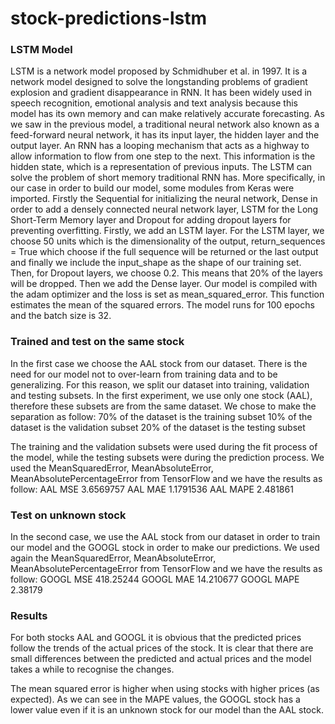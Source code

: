 # stock-predictions-lstm

### LSTM Model
LSTM is a network model proposed by Schmidhuber et al. in 1997. It is a network model designed to solve the longstanding problems of gradient explosion and gradient disappearance in RNN. It has been widely used in speech recognition, emotional analysis and text analysis because this model has its own memory and can make relatively accurate forecasting. As we saw in the previous model, a traditional neural network also known as a feed-forward neural network, it has its input layer, the hidden layer and the output layer. An RNN has a looping mechanism that acts as a highway to allow information to flow from one step to the next. This information is the hidden state, which is a representation of previous inputs. The LSTM can solve the problem of short memory traditional RNN has.
More specifically, in our case in order to build our model, some modules from Keras were imported. Firstly the Sequential for initializing the neural network, Dense in order to add a densely connected neural network layer, LSTM for the Long Short-Term Memory layer and Dropout for adding dropout layers for preventing overfitting. 
Firstly, we add an LSTM layer. For the LSTM layer, we choose 50 units which is the dimensionality of the output, return_sequences = True which choose if the full sequence will be returned or the last output and finally we include the input_shape as the shape of our training set.
Then, for Dropout layers, we choose 0.2. This means that 20% of the layers will be dropped. Then we add the Dense layer. 
Our model is compiled with the adam optimizer and the loss is set as mean_squared_error. This function estimates the mean of the squared errors. The model runs for 100 epochs and the batch size is 32.

### Trained and test on the same stock
In the first case we choose the AAL stock from our dataset. There is the need for our model not to over-learn from training data and to be generalizing. For this reason, we split our dataset into training, validation and testing subsets. In the first experiment, we use only one stock (AAL), therefore these subsets are from the same dataset. We chose to make the separation as follow:
70% of the dataset is the training subset
10% of the dataset is the validation subset
20% of the dataset is the testing subset

The training and the validation subsets were used during the fit process of the model, while the testing subsets were during the prediction process.
We used the MeanSquaredError, MeanAbsoluteError, MeanAbsolutePercentageError from TensorFlow and we have the results as follow:
AAL MSE 3.6569757
AAL MAE 1.1791536
AAL MAPE 2.481861

       
### Test on unknown stock
In the second case, we use the AAL stock from our dataset in order to train our model and the GOOGL stock in order to make our predictions. We used again the MeanSquaredError, MeanAbsoluteError, MeanAbsolutePercentageError from TensorFlow and we have the results as follow:
GOOGL MSE 418.25244
GOOGL MAE 14.210677
GOOGL MAPE 2.38179


### Results
For both stocks AAL and GOOGL it is obvious that the predicted prices follow the trends of the actual prices of the stock. It is clear that there are small differences between the predicted and actual prices and the model takes a while to recognise the changes.

The mean squared error is higher when using stocks with higher prices (as expected). As we can see in the MAPE values, the GOOGL stock has a lower value even if it is an unknown stock for our model than the AAL stock.

